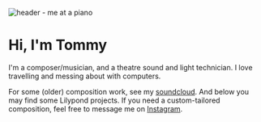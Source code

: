 ![header - me at a piano](images/header3.png)

# Hi, I'm Tommy

I'm a composer/musician, and a theatre sound and light technician. I love travelling and messing about with computers.

For some (older) composition work, see my [soundcloud](https://soundcloud.com/jasonthomasgabriel/). And below you may find some Lilypond projects. If you need a custom-tailored composition, feel free to message me on [Instagram](https://instagram.com/jasonthomasgabriel).
